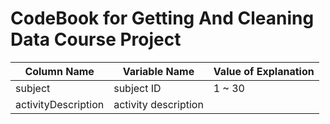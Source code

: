 # CodeBook for Getting And Cleaning Data Course Project
                                                                               
Column Name | Variable Name | Value of Explanation
----------- | ------------- | --------------------
subject     | subject ID    | 1 ~ 30
activityDescription | activity description | 
